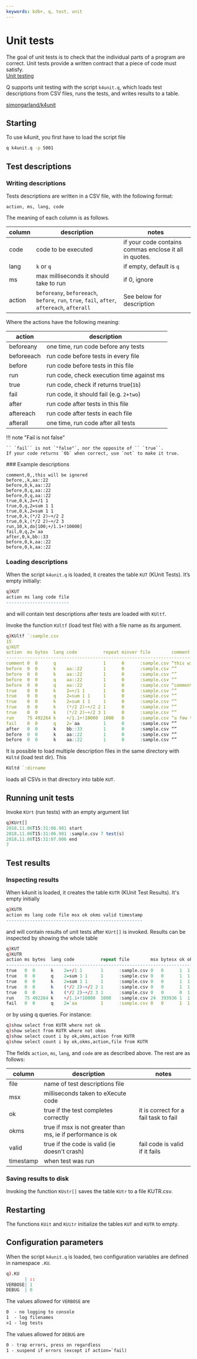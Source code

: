 ```yaml
---
keywords: kdb+, q, test, unit
---
```


# Unit tests




The goal of unit tests is to check that the individual parts of a program are correct. 
Unit tests provide a written contract that a piece of code must satisfy.  
<i class="fab fa-wikipedia-w"></i> 
[Unit testing](http://en.wikipedia.org/wiki/Unit_testing)

Q supports unit testing with the script `k4unit.q`, which loads test descriptions from CSV files, runs the tests, and writes results to a table. 

<i class="fab fa-github"></i> 
[simongarland/k4unit](https://github.com/simongarland/k4unit)


## Starting

To use k4unit, you first have to load the script file

```bash
q k4unit.q -p 5001
```


## Test descriptions

### Writing descriptions

Tests descriptions are written in a CSV file, with the following format:

```csv
action, ms, lang, code
```

The meaning of each column is as follows.

column | description                                                                | notes                                                 
-------|----------------------------------------------------------------------------|-------------------------------------------------------
code   | code to be executed                                                        | if your code contains commas enclose it all in quotes.
lang   | `k` or `q`                                                                 | if empty, default is `q`                                
ms     | max milliseconds it should take to run                                     | if 0, ignore                                          
action | `beforeany`, `beforeeach`, `before`, `run`, `true`, `fail`, `after`, `aftereach`, `afterall` | See below for description           

Where the actions have the following meaning:

action     | description                              
-----------|------------------------------------------
beforeany  | one time, run code before any tests      
beforeeach | run code before tests in every file      
before     | run code before tests in this file       
run        | run code, check execution time against ms
true       | run code, check if returns true(`1b`)    
fail       | run code, it should fail (e.g. `2+two`)  
after      | run code after tests in this file        
aftereach  | run code after tests in each file        
afterall   | one time, run code after all tests       

!!! note "Fail is not false"

    `` `fail`` is not `"false"`, nor the opposite of `` `true``. 
    If your code returns `0b` when correct, use `not` to make it true. 


### Example descriptions

```csv
comment,0,,this will be ignored
before,,k,aa::22
before,0,k,aa::22
before,0,q,aa::22
before,0,q,aa::22
true,0,k,2=+/1 1
true,0,q,2=sum 1 1
true,0,k,2=sum 1 1
true,0,k,(*/2 2)~+/2 2
true,0,k,(*/2 2)~+/2 3
run,10,k,do[100;+/1.1+!10000]
fail,0,q,2=`aa
after,0,k,bb::33
before,0,k,aa::22
before,0,k,aa::22
```

### Loading descriptions

When the script `k4unit.q` is loaded, it creates the table `KUT` (KUnit Tests). It’s empty initially:

```q
q)KUT
action ms lang code file
------------------------
```

and will contain test descriptions after tests are loaded with `KUltf`.

Invoke the function `KUltf` (load test file) with a file name as its argument.

```q
q)KUltf `:sample.csv
15
q)KUT
action  ms bytes  lang code          repeat minver file        comment
------------------------------------------------------------------------------------------
comment 0  0      q                  1      0      :sample.csv “this will just be ignored”
before  0  0      k    aa::22        1      0      :sample.csv “”
before  0  0      k    aa::22        1      0      :sample.csv “”
before  0  0      q    aa::22        1      0      :sample.csv “”
before  0  0      q    aa::22        1      0      :sample.csv “comment ”
true    0  0      k    2=+/1 1       1      0      :sample.csv “”
true    0  0      q    2=sum 1 1     1      0      :sample.csv “”
true    0  0      k    2=sum 1 1     1      0      :sample.csv “”
true    0  0      k    (*/2 2)~+/2 2 1      0      :sample.csv “”
true    0  0      k    (*/2 2)~+/2 3 1      0      :sample.csv “”
run     75 492264 k    +/1.1+!10000  1000   0      :sample.csv “a few times”
fail    0  0      q    2=`aa         1      0      :sample.csv “”
after   0  0      k    bb::33        1      0      :sample.csv “”
before  0  0      k    aa::22        1      0      :sample.csv “”
before  0  0      k    aa::22        1      0      :sample.csv “”
```

It is possible to load multiple description files in the same directory with `KUltd` (load test dir). This

```q
KUltd `:dirname
```

loads all CSVs in that directory into table `KUT`.


## Running unit tests

Invoke `KUrt` (run tests) with an empty argument list

```q
q)KUrt[]
2018.11.06T15:31:06.981 start
2018.11.06T15:31:06.981 :sample.csv 7 test(s)
2018.11.06T15:31:07.006 end
7
```


## Test results

### Inspecting results

When k4unit is loaded, it creates the table `KUTR` (KUnit Test Results). It's empty initially

```q
q)KUTR
action ms lang code file msx ok okms valid timestamp
----------------------------------------------------
```

and will contain results of unit tests after `KUrt[]` is invoked. Results can be inspected by showing the whole table

```q
q)KUT
q)KUTR
action ms bytes  lang code          repeat file        msx bytesx ok okms okbytes valid timestamp
---------------------------------------------------------------------------------------------------------------
true   0  0      k    2=+/1 1       1      :sample.csv 0   0      1  1    1       1     2018.11.06T15:31:06.982
true   0  0      q    2=sum 1 1     1      :sample.csv 0   0      1  1    1       1     2018.11.06T15:31:06.982
true   0  0      k    2=sum 1 1     1      :sample.csv 0   0      1  1    1       1     2018.11.06T15:31:06.982
true   0  0      k    (*/2 2)~+/2 2 1      :sample.csv 0   0      1  1    1       1     2018.11.06T15:31:06.982
true   0  0      k    (*/2 2)~+/2 3 1      :sample.csv 0   0      0  1    1       1     2018.11.06T15:31:06.982
run    75 492264 k    +/1.1+!10000  1000   :sample.csv 24  393936 1  1    1       1     2018.11.06T15:31:07.006
fail   0  0      q    2=`aa         1      :sample.csv 0   0      1  1    1       1     2018.11.06T15:31:07.006
```

or by using q queries. For instance:

```q
q)show select from KUTR where not ok
q)show select from KUTR where not okms
q)show select count i by ok,okms,action from KUTR
q)show select count i by ok,okms,action,file from KUTR
```

The fields `action`, `ms`, `lang`, and `code` are as described above. The rest are as follows:

column    | description                                                 | notes                                
----------|-------------------------------------------------------------|--------------------------------------
file      | name of test descriptions file                              |                                      
msx       | milliseconds taken to eXecute code                          |                                      
ok        | true if the test completes correctly                        | it is correct for a fail task to fail
okms      | true if msx is not greater than ms, ie if performance is ok |                                      
valid     | true if the code is valid (ie doesn't crash)                | fail code is valid if it fails       
timestamp | when test was run                                           |                                      


### Saving results to disk

Invoking the function `KUstr[]` saves the table `KUtr` to a file KUTR.csv.


## Restarting

The functions `KUit` and `KUitr` initialize the tables `KUT` and `KUTR` to empty.


## Configuration parameters

When the script `k4unit.q` is loaded, two configuration variables are defined in namespace `.KU`.
```q
q).KU
       | ::
VERBOSE| 1
DEBUG  | 0
```

The values allowed for `VERBOSE` are

```txt
0  - no logging to console
1  - log filenames
>1 - log tests
```

The values allowed for `DEBUG` are

```txt
0 - trap errors, press on regardless
1 - suspend if errors (except if action=`fail)
```


